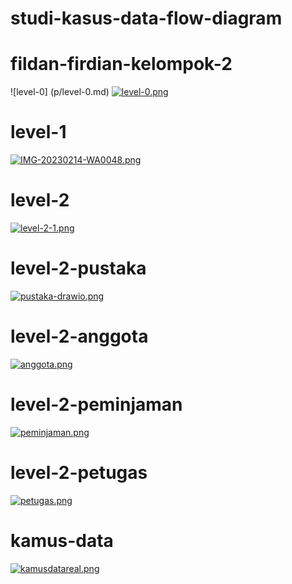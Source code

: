 # studi-kasus-data-flow-diagram 

# fildan-firdian-kelompok-2

![level-0] (p/level-0.md)
[![level-0.png](https://i.postimg.cc/Qx470TH8/level-0.png)](https://postimg.cc/9r9zfzdK)

# level-1
[![IMG-20230214-WA0048.png](https://i.postimg.cc/43QVQ9TB/IMG-20230214-WA0048.png)](https://postimg.cc/t17sX7Jx)
# level-2
[![level-2-1.png](https://i.postimg.cc/bNH0LkT4/level-2-1.png)](https://postimg.cc/vcT6Z1Cv)
# level-2-pustaka
[![pustaka-drawio.png](https://i.postimg.cc/MpJnsmz8/pustaka-drawio.png)](https://postimg.cc/D85f0sWC)
# level-2-anggota
[![anggota.png](https://i.postimg.cc/DyHMRmNh/anggota.png)](https://postimg.cc/Whm8kpjY)
# level-2-peminjaman
[![peminjaman.png](https://i.postimg.cc/zXsx06LX/peminjaman.png)](https://postimg.cc/kByN5jFk)
# level-2-petugas
[![petugas.png](https://i.postimg.cc/fbp7R0xW/petugas.png)](https://postimg.cc/Ny82NFJZ)
# kamus-data
[![kamusdatareal.png](https://i.postimg.cc/FsLMrj3z/kamusdatareal.png)](https://postimg.cc/TpT7Q5kv)